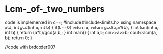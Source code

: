 # Lcm-_of-_two_numbers
 code is implemented in c++;
      #include<iostream>
#include<limits.h>
using namespace std;
int gcd(int a, int b)
{
    if(b==0)
        return a;
    return gcd(b,a%b);
}
int lcm(int a, int b)
{
    return (a*b)/gcd(a,b);
}
int main()
{
    int a,b;
    cin>>a>>b;
    cout<<lcm(a, b);
    return 0;
}

//code with brdcoder007
